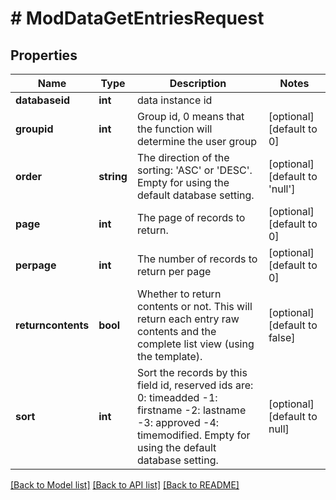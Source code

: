 # # ModDataGetEntriesRequest

## Properties

Name | Type | Description | Notes
------------ | ------------- | ------------- | -------------
**databaseid** | **int** | data instance id |
**groupid** | **int** | Group id, 0 means that the function will determine the user group | [optional] [default to 0]
**order** | **string** | The direction of the sorting: &#39;ASC&#39; or &#39;DESC&#39;.                                                 Empty for using the default database setting. | [optional] [default to 'null']
**page** | **int** | The page of records to return. | [optional] [default to 0]
**perpage** | **int** | The number of records to return per page | [optional] [default to 0]
**returncontents** | **bool** | Whether to return contents or not. This will return each entry                                                         raw contents and the complete list view (using the template). | [optional] [default to false]
**sort** | **int** | Sort the records by this field id, reserved ids are:                                                 0: timeadded                                                 -1: firstname                                                 -2: lastname                                                 -3: approved                                                 -4: timemodified.                                                 Empty for using the default database setting. | [optional] [default to null]

[[Back to Model list]](../../README.md#models) [[Back to API list]](../../README.md#endpoints) [[Back to README]](../../README.md)

